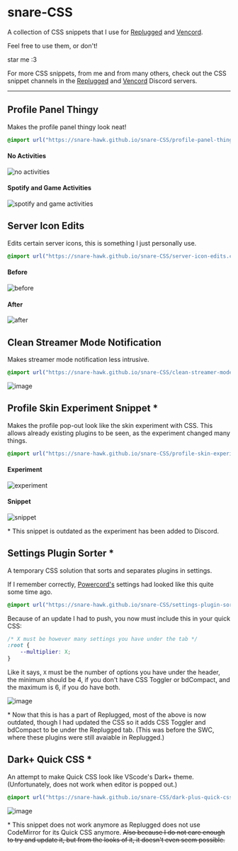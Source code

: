 # snare-CSS

A collection of CSS snippets that I use for [Replugged](https://github.com/replugged-org/replugged) and [Vencord](https://github.com/Vendicated/Vencord).

Feel free to use them, or don't!

star me \:3

For more CSS snippets, from me and from many others, check out the CSS snippet channels in the [Replugged](https://discord.gg/replugged) and [Vencord](https://discord.gg/vencord) Discord servers.

---

## Profile Panel Thingy

Makes the profile panel thingy look neat!

```css
@import url("https://snare-hawk.github.io/snare-CSS/profile-panel-thingy.css");
```

#### No Activities

![no activities](https://i.imgur.com/xhYa07G.png)

#### Spotify and Game Activities

![spotify and game activities](https://i.imgur.com/aEaRWqv.png)

## Server Icon Edits

Edits certain server icons, this is something I just personally use.

```css
@import url("https://snare-hawk.github.io/snare-CSS/server-icon-edits.css");
```

#### Before

![before](https://i.imgur.com/NIRa4PN.png)

#### After

![after](https://i.imgur.com/DWX51kz.png)

## Clean Streamer Mode Notification

Makes streamer mode notification less intrusive.

```css
@import url("https://snare-hawk.github.io/snare-CSS/clean-streamer-mode-notification.css");
```

![image](https://i.imgur.com/WpsCXsJ.png)

## Profile Skin Experiment Snippet \*

Makes the profile pop-out look like the skin experiment with CSS.
This allows already existing plugins to be seen, as the experiment changed many things.

```css
@import url("https://snare-hawk.github.io/snare-CSS/profile-skin-experiment-snippet.css");
```

#### Experiment

![experiment](https://i.imgur.com/ynhnivS.png)

#### Snippet

![snippet](https://i.imgur.com/gPXLdbm.png)

\* This snippet is outdated as the experiment has been added to Discord.

## Settings Plugin Sorter \*

A temporary CSS solution that sorts and separates plugins in settings.

If I remember correctly, [Powercord's](https://github.com/powercord-org/powercord) settings had looked like this quite some time ago.

```css
@import url("https://snare-hawk.github.io/snare-CSS/settings-plugin-sorter.css");
```

Because of an update I had to push, you now must include this in your quick CSS:

```css
/* X must be however many settings you have under the tab */
:root {
    --multiplier: X;
}
```

Like it says, `X` must be the number of options you have under the header, the minimum should be 4, if you don't have CSS Toggler or bdCompact, and the maximum is 6, if you do have both.

![image](https://i.imgur.com/LduI3Nh.png)

\* Now that this is has a part of Replugged, most of the above is now outdated, though I had updated the CSS so it adds CSS Toggler and bdCompact to be under the Replugged tab. (This was before the SWC, where these plugins were still avaiable in Replugged.)

## Dark+ Quick CSS \*

An attempt to make Quick CSS look like VScode's Dark+ theme. (Unfortunately, does not work when editor is popped out.)

```css
@import url("https://snare-hawk.github.io/snare-CSS/dark-plus-quick-css.css");
```

![image](https://i.imgur.com/xW6vuMi.png)

\* This snippet does not work anymore as Replugged does not use CodeMirror for its Quick CSS anymore. ~~Also because I do not care enough to try and update it, but from the looks of it, it doesn't even seem possible.~~
